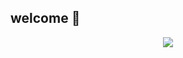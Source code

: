 ## welcome 👋


<p align="center">
  <img src="https://capsule-render.vercel.app/api?type=waving&color=gradient&height=65&section=footer"/>
</p>

